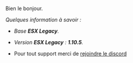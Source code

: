 Bien le bonjour.


*Quelques information à savoir :*
- *Base **ESX Legacy**.*
- *Version **ESX Legacy** : **1.10.5**.*


- Pour tout support merci de [rejoindre le discord](https://discord.gg/bNmdvUbfjB)
